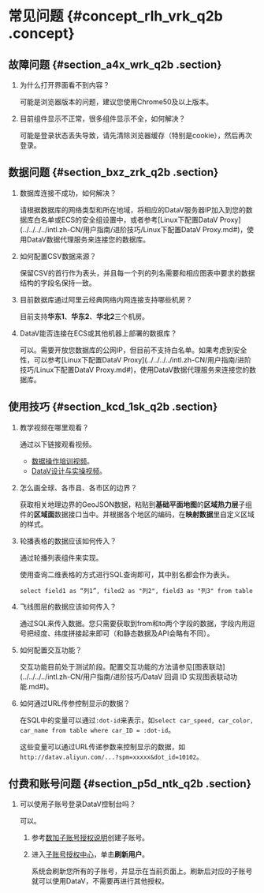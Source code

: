 # 常见问题 {#concept_rlh_vrk_q2b .concept}

## 故障问题 {#section_a4x_wrk_q2b .section}

1.  为什么打开界面看不到内容？

    可能是浏览器版本的问题，建议您使用Chrome50及以上版本。

2.  目前组件显示不正常，很多组件显示不全，如何解决？

    可能是登录状态丢失导致，请先清除浏览器缓存（特别是cookie），然后再次登录。


## 数据问题 {#section_bxz_zrk_q2b .section}

1.  数据库连接不成功，如何解决？

    请根据数据库的网络类型和所在地域，将相应的DataV服务器IP加入到您的数据库白名单或ECS的安全组设置中，或者参考[Linux下配置DataV Proxy](../../../../intl.zh-CN/用户指南/进阶技巧/Linux下配置DataV Proxy.md#)，使用DataV数据代理服务来连接您的数据库。

2.  如何配置CSV数据来源？

    保留CSV的首行作为表头，并且每一个列的列名需要和相应图表中要求的数据结构的字段名保持一致。

3.  目前数据库通过阿里云经典网络内网连接支持哪些机房？

    目前支持**华东1**、**华东2**、**华北2**三个机房。

4.  DataV能否连接在ECS或其他机器上部署的数据库？

    可以。需要开放您数据库的公网IP，但目前不支持白名单。如果考虑到安全性，可以参考[Linux下配置DataV Proxy](../../../../intl.zh-CN/用户指南/进阶技巧/Linux下配置DataV Proxy.md#)，使用DataV数据代理服务来连接您的数据库。


## 使用技巧 {#section_kcd_1sk_q2b .section}

1.  教学视频在哪里观看？

    通过以下链接观看视频。

    -   [数据操作培训视频](http://etaop4p.gensee.com/webcast/site/vod/play-c3c757a445a44dcfa776c60e13607359?spm=a2c4g.11186623.2.5.7Gt0W3)。
    -   [DataV设计与实操视频](http://etaop4p.gensee.com/webcast/site/vod/play-a5c38710ca184de3b84e8225537a6cd1?spm=a2c4g.11186623.2.6.7Gt0W3)。
2.  怎么画全球、各市县、各市区的边界？

    获取相关地理边界的GeoJSON数据，粘贴到**基础平面地图**的**区域热力层**子组件的**区域面**数据接口当中。并根据各个地区的编码，在**映射数据**里自定义区域的样式。

3.  轮播表格的数据应该如何传入？

    通过轮播列表组件来实现。

    使用查询二维表格的方式进行SQL查询即可，其中别名都会作为表头。

    ``` {#codeblock_h8v_kix_joy}
    select field1 as “列1”, filed2 as "列2", field3 as "列3" from table
    ```

4.  飞线图层的数据应该如何传入？

    通过SQL来传入数据。您只需要获取到from和to两个字段的数据，字段内用逗号把经度、纬度拼接起来即可（和静态数据及API会略有不同）。

5.  如何配置交互功能？

    交互功能目前处于测试阶段。配置交互功能的方法请参见[图表联动](../../../../intl.zh-CN/用户指南/进阶技巧/DataV 回调 ID 实现图表联动功能.md#)。

6.  如何通过URL传参控制显示的数据？

    在SQL中的变量可以通过`:dot-id`来表示，如`select car_speed, car_color, car_name from table where car_ID = :dot-id`。

    这些变量可以通过URL传递参数来控制显示的数据，如`http://datav.aliyun.com/...?spm=xxxxx&dot_id=10102`。


## 付费和账号问题 {#section_p5d_ntk_q2b .section}

1.  可以使用子账号登录DataV控制台吗？

    可以。

    1.  参考[数加子账号授权说明](https://www.alibabacloud.com/help/zh/doc-detail/47703.html)创建子账号。
    2.  进入[子账号授权中心](https://data.aliyun.com/console/member)，单击**刷新用户**。

        系统会刷新您所有的子账号，并显示在当前页面上。刷新后对应的子账号就可以使用DataV，不需要再进行其他授权。


